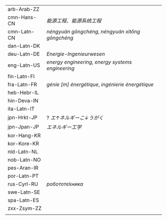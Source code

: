 | | |
|-|-|
| arb-Arab-ZZ |  |
| cmn-Hans-CN | _能源工程_、_能源系统工程_ |
| cmn-Latn-CN | _néngyuán gōngchéng_, _néngyuán xìtǒng gōngchéng_ |
| dan-Latn-DK |  |
| deu-Latn-DE | _Energie-Ingenieurwesen_ |
| eng-Latn-US | _energy engineering_, _energy systems engineering_ |
| fin-Latn-FI |  |
| fra-Latn-FR | _génie [m] énergétique_, _ingénierie énergétique_ |
| heb-Hebr-IL |  |
| hin-Deva-IN |  |
| ita-Latn-IT |  |
| jpn-Hrkt-JP | ? _エ↑ネルギーこ↓うがく_ |
| jpn-Jpan-JP | _エネルギー工学_ |
| kor-Hang-KR |  |
| kor-Kore-KR |  |
| nld-Latn-NL |  |
| nob-Latn-NO |  |
| pes-Aran-IR |  |
| por-Latn-PT |  |
| rus-Cyrl-RU | _робототе́хника_ |
| swe-Latn-SE |  |
| spa-Latn-ES |  |
| zxx-Zsym-ZZ |  |
|  |  |
